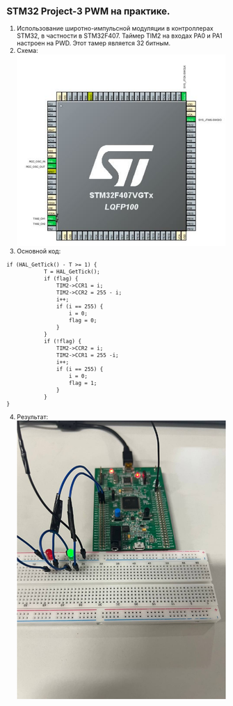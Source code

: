 ## STM32 Project-3  PWM на практике.
1. Использование широтно-импульсной модуляции в контроллерах STM32, в частности в STM32F407. 
Таймер TIM2 на входах PA0 и PA1 настроен на PWD. Этот тамер является 32 битным.
2. Схема: 
![STM32 Схема](image-2.jpg)
3. Основной код:
```
if (HAL_GetTick() - T >= 1) {
			T = HAL_GetTick();
			if (flag) {
				TIM2->CCR1 = i;
				TIM2->CCR2 = 255 - i;
				i++;
				if (i == 255) {
					i = 0;
					flag = 0;
				}
			}
			if (!flag) {
				TIM2->CCR2 = i;
				TIM2->CCR1 = 255 -i;
				i++;
				if (i == 255) {
					i = 0;
					flag = 1;
				}
			}
}
```
4. Результат:
![STM32 результат. Светодиоды поочередно загараются и гаснут медленно набирая свечение](image-1.jpg)